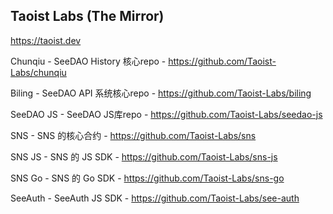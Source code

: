 ## Taoist Labs (The Mirror)

https://taoist.dev

<!--

**Here are some ideas to get you started:**

🙋‍♀️ A short introduction - what is your organization all about?
🌈 Contribution guidelines - how can the community get involved?
👩‍💻 Useful resources - where can the community find your docs? Is there anything else the community should know?
🍿 Fun facts - what does your team eat for breakfast?
🧙 Remember, you can do mighty things with the power of [Markdown](https://docs.github.com/github/writing-on-github/getting-started-with-writing-and-formatting-on-github/basic-writing-and-formatting-syntax)
-->

Chunqiu - SeeDAO History 核心repo - https://github.com/Taoist-Labs/chunqiu

Biling - SeeDAO API 系统核心repo - https://github.com/Taoist-Labs/biling

SeeDAO JS - SeeDAO JS库repo - https://github.com/Taoist-Labs/seedao-js

SNS - SNS 的核心合约 - https://github.com/Taoist-Labs/sns

SNS JS - SNS 的 JS SDK - https://github.com/Taoist-Labs/sns-js

SNS Go - SNS 的 Go SDK - https://github.com/Taoist-Labs/sns-go

SeeAuth - SeeAuth JS SDK - https://github.com/Taoist-Labs/see-auth
